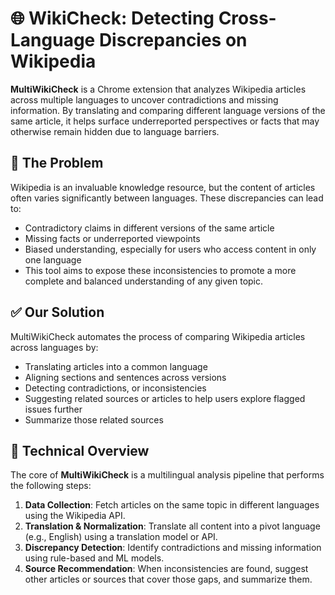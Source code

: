 # 🌐 WikiCheck: Detecting Cross-Language Discrepancies on Wikipedia

**MultiWikiCheck** is a Chrome extension that analyzes Wikipedia articles across multiple languages to uncover contradictions and missing information. By translating and comparing different language versions of the same article, it helps surface underreported perspectives or facts that may otherwise remain hidden due to language barriers.

## 🚨 The Problem

Wikipedia is an invaluable knowledge resource, but the content of articles often varies significantly between languages. These discrepancies can lead to:

- Contradictory claims in different versions of the same article
- Missing facts or underreported viewpoints
- Biased understanding, especially for users who access content in only one language
- This tool aims to expose these inconsistencies to promote a more complete and balanced understanding of any given topic.

## ✅ Our Solution

MultiWikiCheck automates the process of comparing Wikipedia articles across languages by:

- Translating articles into a common language
- Aligning sections and sentences across versions
- Detecting contradictions, or inconsistencies
- Suggesting related sources or articles to help users explore flagged issues further
- Summarize those related sources

## 🧠 Technical Overview

The core of **MultiWikiCheck** is a multilingual analysis pipeline that performs the following steps:

1. **Data Collection**: Fetch articles on the same topic in different languages using the Wikipedia API.
2. **Translation & Normalization**: Translate all content into a pivot language (e.g., English) using a translation model or API.
3. **Discrepancy Detection**: Identify contradictions and missing information using rule-based and ML models.
4. **Source Recommendation**: When inconsistencies are found, suggest other articles or sources that cover those gaps, and summarize them.

